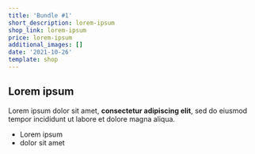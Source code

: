 ```yaml
---
title: 'Bundle #1'
short_description: lorem-ipsum
shop_link: lorem-ipsum
price: lorem-ipsum
additional_images: []
date: '2021-10-26'
template: shop
---
```

## Lorem ipsum

Lorem ipsum dolor sit amet, **consectetur adipiscing elit**, sed do eiusmod tempor incididunt ut labore et dolore magna aliqua.

- Lorem ipsum
- dolor sit amet